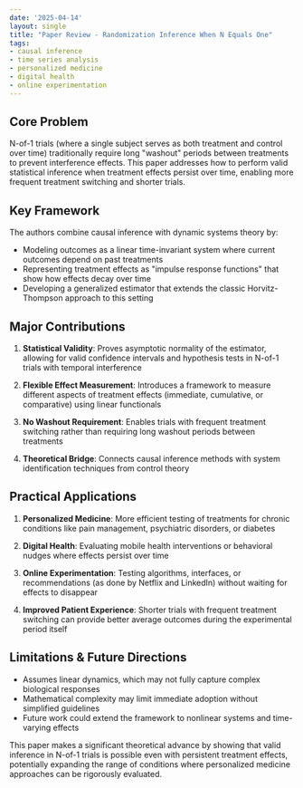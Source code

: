 ```yaml
---
date: '2025-04-14'
layout: single
title: "Paper Review - Randomization Inference When N Equals One"
tags:
- causal inference
- time series analysis
- personalized medicine
- digital health
- online experimentation
---
```


## Core Problem

N-of-1 trials (where a single subject serves as both treatment and control over time) traditionally require long "washout" periods between treatments to prevent interference effects. This paper addresses how to perform valid statistical inference when treatment effects persist over time, enabling more frequent treatment switching and shorter trials.


<!-- excerpt-end -->

## Key Framework

The authors combine causal inference with dynamic systems theory by:
- Modeling outcomes as a linear time-invariant system where current outcomes depend on past treatments
- Representing treatment effects as "impulse response functions" that show how effects decay over time
- Developing a generalized estimator that extends the classic Horvitz-Thompson approach to this setting

## Major Contributions

1. **Statistical Validity**: Proves asymptotic normality of the estimator, allowing for valid confidence intervals and hypothesis tests in N-of-1 trials with temporal interference

2. **Flexible Effect Measurement**: Introduces a framework to measure different aspects of treatment effects (immediate, cumulative, or comparative) using linear functionals

3. **No Washout Requirement**: Enables trials with frequent treatment switching rather than requiring long washout periods between treatments

4. **Theoretical Bridge**: Connects causal inference methods with system identification techniques from control theory

## Practical Applications

1. **Personalized Medicine**: More efficient testing of treatments for chronic conditions like pain management, psychiatric disorders, or diabetes

2. **Digital Health**: Evaluating mobile health interventions or behavioral nudges where effects persist over time

3. **Online Experimentation**: Testing algorithms, interfaces, or recommendations (as done by Netflix and LinkedIn) without waiting for effects to disappear

4. **Improved Patient Experience**: Shorter trials with frequent treatment switching can provide better average outcomes during the experimental period itself

## Limitations & Future Directions

- Assumes linear dynamics, which may not fully capture complex biological responses
- Mathematical complexity may limit immediate adoption without simplified guidelines
- Future work could extend the framework to nonlinear systems and time-varying effects

This paper makes a significant theoretical advance by showing that valid inference in N-of-1 trials is possible even with persistent treatment effects, potentially expanding the range of conditions where personalized medicine approaches can be rigorously evaluated.